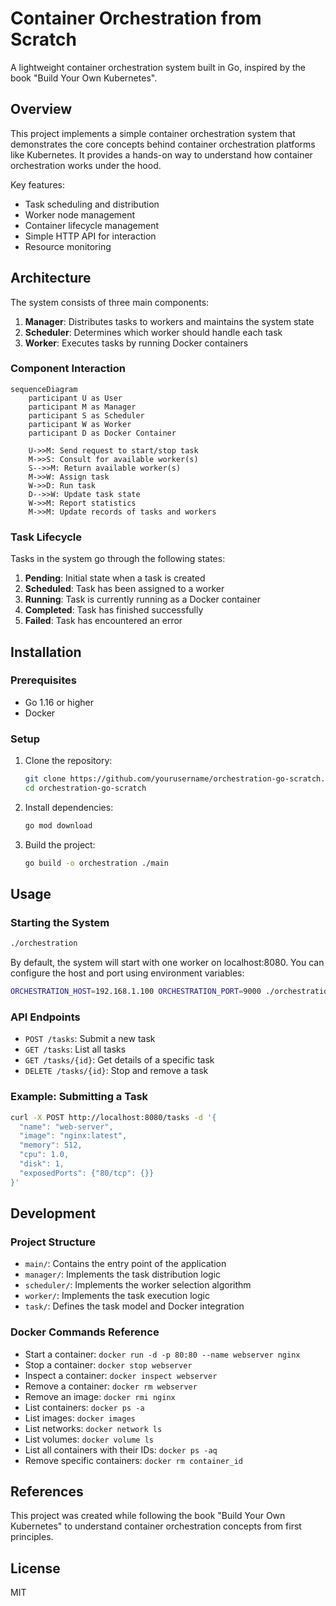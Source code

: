 # Container Orchestration from Scratch

A lightweight container orchestration system built in Go, inspired by the book "Build Your Own Kubernetes".

## Overview

This project implements a simple container orchestration system that demonstrates the core concepts behind container orchestration platforms like Kubernetes. It provides a hands-on way to understand how container orchestration works under the hood.

Key features:
- Task scheduling and distribution
- Worker node management
- Container lifecycle management
- Simple HTTP API for interaction
- Resource monitoring

## Architecture

The system consists of three main components:

1. **Manager**: Distributes tasks to workers and maintains the system state
2. **Scheduler**: Determines which worker should handle each task
3. **Worker**: Executes tasks by running Docker containers

### Component Interaction

```mermaid
sequenceDiagram
    participant U as User
    participant M as Manager
    participant S as Scheduler
    participant W as Worker
    participant D as Docker Container

    U->>M: Send request to start/stop task
    M->>S: Consult for available worker(s)
    S-->>M: Return available worker(s)
    M->>W: Assign task
    W->>D: Run task
    D-->>W: Update task state
    W->>M: Report statistics
    M->>M: Update records of tasks and workers
```

### Task Lifecycle

Tasks in the system go through the following states:
1. **Pending**: Initial state when a task is created
2. **Scheduled**: Task has been assigned to a worker
3. **Running**: Task is currently running as a Docker container
4. **Completed**: Task has finished successfully
5. **Failed**: Task has encountered an error

## Installation

### Prerequisites

- Go 1.16 or higher
- Docker

### Setup

1. Clone the repository:
   ```bash
   git clone https://github.com/yourusername/orchestration-go-scratch.git
   cd orchestration-go-scratch
   ```

2. Install dependencies:
   ```bash
   go mod download
   ```

3. Build the project:
   ```bash
   go build -o orchestration ./main
   ```

## Usage

### Starting the System

```bash
./orchestration
```

By default, the system will start with one worker on localhost:8080. You can configure the host and port using environment variables:

```bash
ORCHESTRATION_HOST=192.168.1.100 ORCHESTRATION_PORT=9000 ./orchestration
```

### API Endpoints

- `POST /tasks`: Submit a new task
- `GET /tasks`: List all tasks
- `GET /tasks/{id}`: Get details of a specific task
- `DELETE /tasks/{id}`: Stop and remove a task

### Example: Submitting a Task

```bash
curl -X POST http://localhost:8080/tasks -d '{
  "name": "web-server",
  "image": "nginx:latest",
  "memory": 512,
  "cpu": 1.0,
  "disk": 1,
  "exposedPorts": {"80/tcp": {}}
}'
```

## Development

### Project Structure

- `main/`: Contains the entry point of the application
- `manager/`: Implements the task distribution logic
- `scheduler/`: Implements the worker selection algorithm
- `worker/`: Implements the task execution logic
- `task/`: Defines the task model and Docker integration

### Docker Commands Reference

- Start a container: `docker run -d -p 80:80 --name webserver nginx`
- Stop a container: `docker stop webserver`
- Inspect a container: `docker inspect webserver`
- Remove a container: `docker rm webserver`
- Remove an image: `docker rmi nginx`
- List containers: `docker ps -a`
- List images: `docker images`
- List networks: `docker network ls`
- List volumes: `docker volume ls`
- List all containers with their IDs: `docker ps -aq`
- Remove specific containers: `docker rm container_id`

## References

This project was created while following the book "Build Your Own Kubernetes" to understand container orchestration concepts from first principles.

## License

MIT
